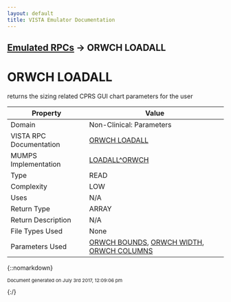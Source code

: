 ```yaml
---
layout: default
title: VISTA Emulator Documentation
---
```


## [Emulated RPCs](TableOfContents) &#8594; ORWCH LOADALL
# ORWCH LOADALL

returns the sizing related CPRS GUI chart parameters for the user

Property | Value
--- | ---
Domain | Non-Clinical: Parameters
VISTA RPC Documentation | [ORWCH LOADALL](../VISTARPC/ORWCH_LOADALL)
MUMPS Implementation | [LOADALL^ORWCH](http://code.osehra.org/dox/Routine_ORWCH_source.html)
Type | READ
Complexity | LOW
Uses | N/A
Return Type | ARRAY
Return Description | N/A
File Types Used | None
Parameters Used | [ORWCH BOUNDS](../Parameters/ORWCH_BOUNDS), [ORWCH WIDTH](../Parameters/ORWCH_WIDTH), [ORWCH COLUMNS](../Parameters/ORWCH_COLUMNS)


{::nomarkdown} <br/><p style="font-size: 11px">Document generated on July 3rd 2017, 12:09:06 pm</p>{:/}